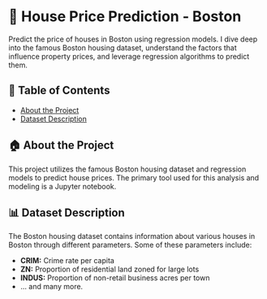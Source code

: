 # 🏡 House Price Prediction - Boston

Predict the price of houses in Boston using regression models. I dive deep into the famous Boston housing dataset, understand the factors that influence property prices, and leverage regression algorithms to predict them.

## 📌 Table of Contents

- [About the Project](#about-the-project)
- [Dataset Description](#dataset-description)

## 🏠 About the Project

This project utilizes the famous Boston housing dataset and regression models to predict house prices. The primary tool used for this analysis and modeling is a Jupyter notebook.

## 📊 Dataset Description

The Boston housing dataset contains information about various houses in Boston through different parameters. Some of these parameters include:

- **CRIM:** Crime rate per capita
- **ZN:** Proportion of residential land zoned for large lots
- **INDUS:** Proportion of non-retail business acres per town
- ... and many more.
